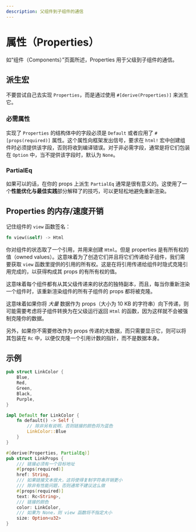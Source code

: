 ```yaml
---
description: 父组件到子组件的通信
---
```


# 属性（Properties）

如“组件（Components）”页面所述，Properties 用于父级到子组件的通信。

## 派生宏

不要尝试自己去实现 `Properties`，而是通过使用 `#[derive(Properties)]` 来派生它。

### 必需属性

实现了 `Properties` 的结构体中的字段必须是 `Default` 或者应用了 `#[props(required)]` 属性。这个属性向框架发出信号，要求在 `html!` 宏中创建组件时必须提供该字段，否则将收到编译错误。对于非必需字段，通常是将它们包装在 `Option` 中，当不提供该字段时，默认为 `None`。

### PartialEq

如果可以的话，在你的 props 上派生 `PartialEq` 通常是很有意义的。这使用了一个**性能优化与最佳实践**部分解释了的技巧，可以更轻松地避免重新渲染。

## Properties 的内存/速度开销

记住组件的 `view` 函数签名：

```rust
fn view(&self) -> Html
```

你对组件的状态取了一个引用，并用来创建 `Html`。但是 properties 是有所有权的值（owned values）。这意味着为了创造它们并且将它们传递给子组件，我们需要获取 `view` 函数里提供的引用的所有权。这是在将引用传递给组件时隐式克隆引用完成的，以获得构成其 props 的有所有权的值。

这意味着每个组件都有从其父级传递来的状态的独特副本，而且，每当你重新渲染一个组件时，该重新渲染组件的所有子组件的 props 都将被克隆。

这意味着如果你将 _大量_ 数据作为 props（大小为 10 KB 的字符串）向下传递，则可能需要考虑将子组件转换为在父级运行返回 `Html` 的函数，因为这样就不会被强制克隆你的数据。

另外，如果你不需要修改作为 props 传递的大数据，而只需要显示它，则可以将其包装在 `Rc` 中，以便仅克隆一个引用计数的指针，而不是数据本身。

## 示例

```rust
pub struct LinkColor {
    Blue,
    Red,
    Green,
    Black,
    Purple,
}

impl Default for LinkColor {
    fn default() -> Self {
        // 除非另有说明，否则链接的颜色将为蓝色
        LinkColor::Blue
    }
}

#[derive(Properties, PartialEq)]
pub struct LinkProps {
    /// 链接必须有一个目标地址
    #[props(required)]
    href: String,
    /// 如果链接文本很大，这将使得复制字符串开销更小
    /// 除非有性能问题，否则通常不建议这么做
    #[props(required)]
    text: Rc<String>,
    /// 链接的颜色
    color: LinkColor,
    /// 如果为 None，则 view 函数将不指定大小
    size: Option<u32>
}
```


